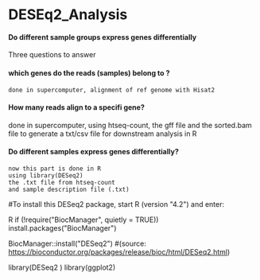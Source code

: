 # DESEq2_Analysis
####  Do different sample groups express genes differentially



Three questions to answer


#### which genes do the reads (samples) belong to ?
    done in supercomputer, alignment of ref genome with Hisat2

#### How many reads align to a specifi gene?
   done in supercomputer,
   using htseq-count, 
   the gff file and 
   the sorted.bam file 
   to generate a txt/csv file for downstream analysis in R 
   
#### Do different samples express genes differentially?
    now this part is done in R
    using library(DESeq2)
    the .txt file from htseq-count
    and sample description file (.txt)
    
    
#To install this DESeq2 package, start R (version "4.2") and enter:

R
if (!require("BiocManager", quietly = TRUE))
    install.packages("BiocManager")

BiocManager::install("DESeq2")
#(source: https://bioconductor.org/packages/release/bioc/html/DESeq2.html)

library(DESeq2 )
library(ggplot2)

    
